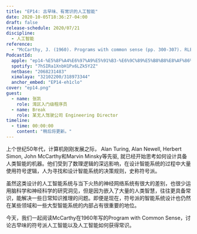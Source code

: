 ```yaml
---
title: "EP14: 古早味、有常识的人工智能"
date: 2020-10-05T18:36:27-04:00
draft: false
release-schedule: 2020/07/21
discipline:
  - 人工智能
reference:
  - "McCarthy, J. (1960). Programs with common sense (pp. 300-307). RLE and MIT computation center."
PodcastId:
  apple: "ep14-%E5%8F%A4%E6%97%A9%E5%91%B3-%E6%9C%89%E5%B8%B8%E8%AF%86%E7%9A%84%E4%BA%BA%E5%B7%A5%E6%99%BA%E8%83%BD/id1490374590?i=1000485589143"
  spotify: "7hSIRa1XnbH1Px6LZk5Y2Z"
  netbase: "2068231483"
  ximalaya: "32102200/318973344"
  anchor_embed: "EP14-eh1clo"
cover: "ep14.png"
guest:
  - name: 张凯
    role: 湾区入门级程序员
  - name: Break
    role: 某无人驾驶公司 Engineering Director
timeline:
  - time: 00:00:00
    content: "稍后将更新。"
---
```


上个世纪50年代，计算机刚刚发展之际， Alan Turing, Alan Newell, Herbert Simon, John McCarthy和Marvin Minsky等先驱, 就已经开始思考如何设计具备人类智能的机器。他们受到了数理逻辑的深远影响，在设计智能系统的过程中大量使用符号逻辑，人为寻找和设计智能系统的决策规则，史称符号派。

虽然这类设计的人工智能系统与当下火热的神经网络系统有很大的差别，也很少运用脑科学和神经科学的研究洞见，但是因为嵌入了大量的人类智慧，往往更具备常识，能解决一些日常知识推理的问题。即便是现在，符号派的智能系统设计也仍然在某些领域和一些大型智能系统的内部占有很重要的地位。

今天，我们一起阅读McCarthy在1960年写的Program with Common Sense，讨论古早味的符号派人工智能以及人工智能如何获得常识。

